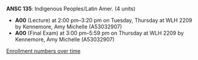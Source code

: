 **ANSC 135**: Indigenous Peoples/Latin Amer. (4 units)

- **A00** (Lecture) at 2:00 pm–3:20 pm on Tuesday, Thursday at WLH 2209 by Kennemore, Amy Michelle (A53032907)
- **A00** (Final Exam) at 3:00 pm–5:59 pm on Thursday at WLH 2209 by Kennemore, Amy Michelle (A53032907)

[Enrollment numbers over time](./ANSC135.tsv)
